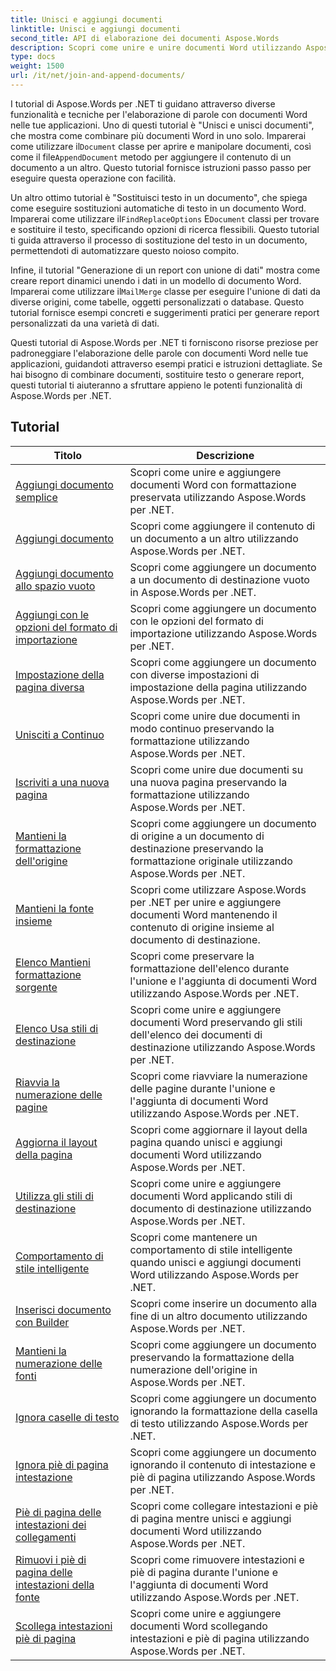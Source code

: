 ```yaml
---
title: Unisci e aggiungi documenti
linktitle: Unisci e aggiungi documenti
second_title: API di elaborazione dei documenti Aspose.Words
description: Scopri come unire e unire documenti Word utilizzando Aspose.Words per .NET. Le esercitazioni ti guidano attraverso i passaggi per combinare più file Word in un unico documento.
type: docs
weight: 1500
url: /it/net/join-and-append-documents/
---
```

 I tutorial di Aspose.Words per .NET ti guidano attraverso diverse funzionalità e tecniche per l'elaborazione di parole con documenti Word nelle tue applicazioni. Uno di questi tutorial è "Unisci e unisci documenti", che mostra come combinare più documenti Word in uno solo. Imparerai come utilizzare il`Document` classe per aprire e manipolare documenti, così come il file`AppendDocument` metodo per aggiungere il contenuto di un documento a un altro. Questo tutorial fornisce istruzioni passo passo per eseguire questa operazione con facilità.

Un altro ottimo tutorial è "Sostituisci testo in un documento", che spiega come eseguire sostituzioni automatiche di testo in un documento Word. Imparerai come utilizzare il`FindReplaceOptions` E`Document` classi per trovare e sostituire il testo, specificando opzioni di ricerca flessibili. Questo tutorial ti guida attraverso il processo di sostituzione del testo in un documento, permettendoti di automatizzare questo noioso compito.

 Infine, il tutorial "Generazione di un report con unione di dati" mostra come creare report dinamici unendo i dati in un modello di documento Word. Imparerai come utilizzare il`MailMerge` classe per eseguire l'unione di dati da diverse origini, come tabelle, oggetti personalizzati o database. Questo tutorial fornisce esempi concreti e suggerimenti pratici per generare report personalizzati da una varietà di dati.

Questi tutorial di Aspose.Words per .NET ti forniscono risorse preziose per padroneggiare l'elaborazione delle parole con documenti Word nelle tue applicazioni, guidandoti attraverso esempi pratici e istruzioni dettagliate. Se hai bisogno di combinare documenti, sostituire testo o generare report, questi tutorial ti aiuteranno a sfruttare appieno le potenti funzionalità di Aspose.Words per .NET.

 ## Tutorial
| Titolo | Descrizione |
| --- | --- |
| [Aggiungi documento semplice](./simple-append-document/) | Scopri come unire e aggiungere documenti Word con formattazione preservata utilizzando Aspose.Words per .NET. |
| [Aggiungi documento](./append-document/) | Scopri come aggiungere il contenuto di un documento a un altro utilizzando Aspose.Words per .NET. |
| [Aggiungi documento allo spazio vuoto](./append-document-to-blank/) | Scopri come aggiungere un documento a un documento di destinazione vuoto in Aspose.Words per .NET. |
| [Aggiungi con le opzioni del formato di importazione](./append-with-import-format-options/) | Scopri come aggiungere un documento con le opzioni del formato di importazione utilizzando Aspose.Words per .NET. |
| [Impostazione della pagina diversa](./different-page-setup/) | Scopri come aggiungere un documento con diverse impostazioni di impostazione della pagina utilizzando Aspose.Words per .NET. |
| [Unisciti a Continuo](./join-continuous/) | Scopri come unire due documenti in modo continuo preservando la formattazione utilizzando Aspose.Words per .NET. |
| [Iscriviti a una nuova pagina](./join-new-page/) | Scopri come unire due documenti su una nuova pagina preservando la formattazione utilizzando Aspose.Words per .NET. |
| [Mantieni la formattazione dell'origine](./keep-source-formatting/) | Scopri come aggiungere un documento di origine a un documento di destinazione preservando la formattazione originale utilizzando Aspose.Words per .NET. |
| [Mantieni la fonte insieme](./keep-source-together/) | Scopri come utilizzare Aspose.Words per .NET per unire e aggiungere documenti Word mantenendo il contenuto di origine insieme al documento di destinazione. |
| [Elenco Mantieni formattazione sorgente](./list-keep-source-formatting/) | Scopri come preservare la formattazione dell'elenco durante l'unione e l'aggiunta di documenti Word utilizzando Aspose.Words per .NET. |
| [Elenco Usa stili di destinazione](./list-use-destination-styles/) | Scopri come unire e aggiungere documenti Word preservando gli stili dell'elenco dei documenti di destinazione utilizzando Aspose.Words per .NET. |
| [Riavvia la numerazione delle pagine](./restart-page-numbering/) | Scopri come riavviare la numerazione delle pagine durante l'unione e l'aggiunta di documenti Word utilizzando Aspose.Words per .NET. |
| [Aggiorna il layout della pagina](./update-page-layout/) | Scopri come aggiornare il layout della pagina quando unisci e aggiungi documenti Word utilizzando Aspose.Words per .NET. |
| [Utilizza gli stili di destinazione](./use-destination-styles/) | Scopri come unire e aggiungere documenti Word applicando stili di documento di destinazione utilizzando Aspose.Words per .NET. |
| [Comportamento di stile intelligente](./smart-style-behavior/) | Scopri come mantenere un comportamento di stile intelligente quando unisci e aggiungi documenti Word utilizzando Aspose.Words per .NET. |
| [Inserisci documento con Builder](./insert-document-with-builder/) | Scopri come inserire un documento alla fine di un altro documento utilizzando Aspose.Words per .NET. |
| [Mantieni la numerazione delle fonti](./keep-source-numbering/) | Scopri come aggiungere un documento preservando la formattazione della numerazione dell'origine in Aspose.Words per .NET. |
| [Ignora caselle di testo](./ignore-text-boxes/) | Scopri come aggiungere un documento ignorando la formattazione della casella di testo utilizzando Aspose.Words per .NET. |
| [Ignora piè di pagina intestazione](./ignore-header-footer/) | Scopri come aggiungere un documento ignorando il contenuto di intestazione e piè di pagina utilizzando Aspose.Words per .NET. |
| [Piè di pagina delle intestazioni dei collegamenti](./link-headers-footers/) | Scopri come collegare intestazioni e piè di pagina mentre unisci e aggiungi documenti Word utilizzando Aspose.Words per .NET. |
| [Rimuovi i piè di pagina delle intestazioni della fonte](./remove-source-headers-footers/) | Scopri come rimuovere intestazioni e piè di pagina durante l'unione e l'aggiunta di documenti Word utilizzando Aspose.Words per .NET. |
| [Scollega intestazioni piè di pagina](./unlink-headers-footers/) | Scopri come unire e aggiungere documenti Word scollegando intestazioni e piè di pagina utilizzando Aspose.Words per .NET. |